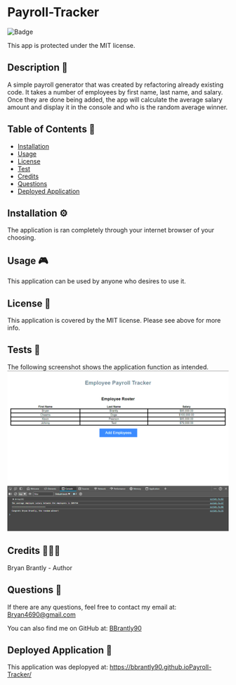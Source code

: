 
# Payroll-Tracker

![Badge](https://img.shields.io/badge/License-MIT-blue.svg)

This app is protected under the MIT license.

 ## Description 🔎
 A simple payroll generator that was created by refactoring already existing code.
 It takes a number of employees by first name, last name, and salary. Once they are done being added, the app will calculate the average salary amount and display it in the console and who is the random average winner.

 ## Table of Contents 📖
 - [Installation](#installation-⚙️)
 - [Usage](#usage-🎮)
 - [License](#license-📝)
 - [Test](#tests-🧪)
 - [Credits](#credits-🧑‍🤝‍🧑)
 - [Questions](#questions-🙋)
 - [Deployed Application](#deployed-application-🚀)

 ## Installation ⚙️
 The application is ran completely through your internet browser of your choosing.

 ## Usage 🎮
 This application can be used by anyone who desires to use it.

 ## License 📝
 This application is covered by the MIT license. Please see above for more info.

 ## Tests 🧪
 The following screenshot shows the application function as intended.
 ![alt text](<Screenshot 2024-06-05 141744.png>)

 ## Credits 🧑‍🤝‍🧑
 Bryan Brantly - Author

 ## Questions 🙋
 If there are any questions, feel free to contact my email at: Bryan4690@gmail.com

 You can also find me on GitHub at: [BBrantly90](https://www.github.com/BBrantly90)

 ## Deployed Application 🚀
 This application was deplopyed at: https://bbrantly90.github.ioPayroll-Tracker/

